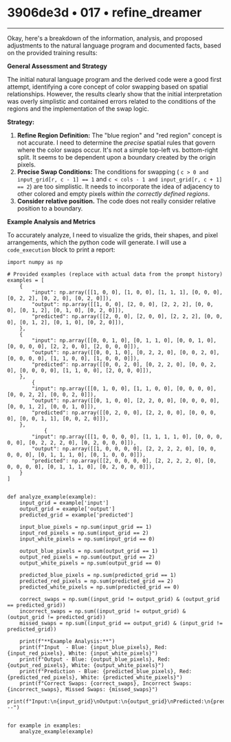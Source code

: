 # 3906de3d • 017 • refine_dreamer

---
Okay, here's a breakdown of the information, analysis, and proposed adjustments to the natural language program and documented facts, based on the provided training results:

**General Assessment and Strategy**

The initial natural language program and the derived code were a good first
attempt, identifying a core concept of color swapping based on spatial
relationships. However, the results clearly show that the initial
interpretation was overly simplistic and contained errors related to the
conditions of the regions and the implementation of the swap logic.

**Strategy:**

1.  **Refine Region Definition:** The "blue region" and "red region" concept is
    not accurate. I need to determine the _precise_ spatial rules that govern
    where the color swaps occur. It's not a simple top-left vs. bottom-right
    split. It seems to be dependent upon a boundary created by the origin
    pixels.
2.  **Precise Swap Conditions:** The conditions for swapping ( `c > 0 and
    input_grid[r, c - 1] == 1` and `c < cols - 1 and input_grid[r, c + 1] == 2`)
    are too simplistic. It needs to incorporate the idea of adjacency to other
    colored and empty pixels *within the correctly defined regions*.
3. **Consider relative position.** The code does not really consider relative
   position to a boundary.

**Example Analysis and Metrics**

To accurately analyze, I need to visualize the grids, their shapes, and pixel
arrangements, which the python code will generate. I will use a `code_execution`
block to print a report:

```tool_code
import numpy as np

# Provided examples (replace with actual data from the prompt history)
examples = [
    {
        "input": np.array([[1, 0, 0], [1, 0, 0], [1, 1, 1], [0, 0, 0], [0, 2, 2], [0, 2, 0], [0, 2, 0]]),
        "output": np.array([[1, 0, 0], [2, 0, 0], [2, 2, 2], [0, 0, 0], [0, 1, 2], [0, 1, 0], [0, 2, 0]]),
        "predicted": np.array([[2, 0, 0], [2, 0, 0], [2, 2, 2], [0, 0, 0], [0, 1, 2], [0, 1, 0], [0, 2, 0]]),
    },
    {
        "input": np.array([[0, 0, 1, 0], [0, 1, 1, 0], [0, 0, 1, 0], [0, 0, 0, 0], [2, 2, 0, 0], [2, 0, 0, 0]]),
        "output": np.array([[0, 0, 1, 0], [0, 2, 2, 0], [0, 0, 2, 0], [0, 0, 0, 0], [1, 1, 0, 0], [1, 0, 0, 0]]),
        "predicted": np.array([[0, 0, 2, 0], [0, 2, 2, 0], [0, 0, 2, 0], [0, 0, 0, 0], [1, 1, 0, 0], [2, 0, 0, 0]]),
    },
        {
        "input": np.array([[0, 1, 0, 0], [1, 1, 0, 0], [0, 0, 0, 0], [0, 0, 2, 2], [0, 0, 2, 0]]),
        "output": np.array([[0, 1, 0, 0], [2, 2, 0, 0], [0, 0, 0, 0], [0, 0, 1, 2], [0, 0, 1, 0]]),
        "predicted": np.array([[0, 2, 0, 0], [2, 2, 0, 0], [0, 0, 0, 0], [0, 0, 1, 1], [0, 0, 2, 0]]),
    },
            {
        "input": np.array([[1, 0, 0, 0, 0], [1, 1, 1, 1, 0], [0, 0, 0, 0, 0], [0, 2, 2, 2, 0], [0, 2, 0, 0, 0]]),
        "output": np.array([[1, 0, 0, 0, 0], [2, 2, 2, 2, 0], [0, 0, 0, 0, 0], [0, 1, 1, 1, 0], [0, 1, 0, 0, 0]]),
        "predicted": np.array([[2, 0, 0, 0, 0], [2, 2, 2, 2, 0], [0, 0, 0, 0, 0], [0, 1, 1, 1, 0], [0, 2, 0, 0, 0]]),
    }
]


def analyze_example(example):
    input_grid = example['input']
    output_grid = example['output']
    predicted_grid = example['predicted']
    
    input_blue_pixels = np.sum(input_grid == 1)
    input_red_pixels = np.sum(input_grid == 2)
    input_white_pixels = np.sum(input_grid == 0)
    
    output_blue_pixels = np.sum(output_grid == 1)
    output_red_pixels = np.sum(output_grid == 2)
    output_white_pixels = np.sum(output_grid == 0)

    predicted_blue_pixels = np.sum(predicted_grid == 1)
    predicted_red_pixels = np.sum(predicted_grid == 2)
    predicted_white_pixels = np.sum(predicted_grid == 0)

    correct_swaps = np.sum((input_grid != output_grid) & (output_grid == predicted_grid))
    incorrect_swaps = np.sum((input_grid != output_grid) & (output_grid != predicted_grid))
    missed_swaps = np.sum((input_grid == output_grid) & (input_grid != predicted_grid))

    print(f"**Example Analysis:**")
    print(f"Input  - Blue: {input_blue_pixels}, Red: {input_red_pixels}, White: {input_white_pixels}")
    print(f"Output - Blue: {output_blue_pixels}, Red: {output_red_pixels}, White: {output_white_pixels}")
    print(f"Prediction - Blue: {predicted_blue_pixels}, Red: {predicted_red_pixels}, White: {predicted_white_pixels}")
    print(f"Correct Swaps: {correct_swaps}, Incorrect Swaps: {incorrect_swaps}, Missed Swaps: {missed_swaps}")
    print(f"Input:\n{input_grid}\nOutput:\n{output_grid}\nPredicted:\n{predicted_grid}\n---")


for example in examples:
    analyze_example(example)
```
